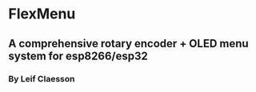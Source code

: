 # FlexMenu

## A comprehensive rotary encoder + OLED menu system for esp8266/esp32

### By Leif Claesson

